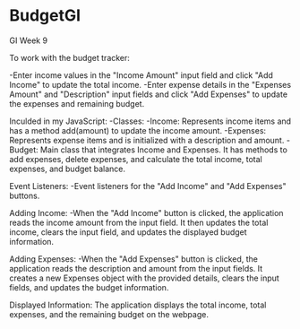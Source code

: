 # BudgetGI
GI Week 9

To work with the budget tracker:

-Enter income values in the "Income Amount" input field and click "Add Income" to update the total income.
-Enter expense details in the "Expenses Amount" and "Description" input fields and click "Add Expenses" to update the expenses and remaining budget.

Inculded in my JavaScript:
-Classes:
    -Income: Represents income items and has a method add(amount) to update the income amount.
    -Expenses: Represents expense items and is initialized with a description and amount.
    -Budget: Main class that integrates Income and Expenses. It has methods to add expenses, delete expenses, and calculate the total income, total expenses, and budget balance.

Event Listeners:
    -Event listeners for the "Add Income" and "Add Expenses" buttons.

Adding Income:
-When the "Add Income" button is clicked, the application reads the income amount from the input field. It then updates the total income, clears the input field, and updates the displayed budget information.

Adding Expenses:
-When the "Add Expenses" button is clicked, the application reads the description and amount from the input fields. It creates a new Expenses object with the provided details, clears the input fields, and updates the budget information.

Displayed Information:
The application displays the total income, total expenses, and the remaining budget on the webpage.
